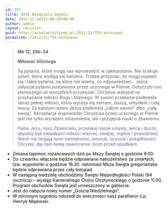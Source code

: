 ```yaml
---
id: 757
title: XXXI Niedziela Zwykła
date: 2012-11-10T22:09:50+00:00
author: admin
layout: revision
guid: http://anielaolsztynek.pl/2012/11/755-autosave/
permalink: /2012/11/755-autosave/
---
```

> **Mk 12, 28b-34**
> 
> **Miłować bliźniego**
> 
> Są pytania, które mogą nas wprowadzić w zakłopotanie. Nie brakuje pytań, które wydają się banalne. Trzeba przyznać, że mogą pojawić się i takie pytania, na które nie wiemy, co odpowiedzieć.  Jezus usłyszał pytanie postawione przez uczonego w Piśmie. Dotyczyło ono pierwszego ze wszystkich przykazań. Chrystus wskazał na przykazanie miłości Boga i bliźniego. W swoim przekazie podkreśla obraz pełnej miłości, która wyraża się sercem, duszą, umysłem i całą mocą. Za każdym razem Jezus podkreśla &#8222;całym swoim&#8221; albo &#8222;całą swoją&#8221;. Akceptacja wypowiedzi Chrystusa przez uczonego w Piśmie jest nie tylko wyrazem zrozumienia, ale i przyjęcia nauki o zbawieniu.
> 
> <span style="color: #666699;">Panie Jezu, nasz Zbawicielu, przenikaj nasze umysły, serca i dusze, abyśmy byli świadkami miłości wiernej, świętej, mądrej i prawdziwej. Niech nie targają nami namiętności, emocje, uczucia i pożądliwości. Chryste, daj nam łaskę nawrócenia i broń przed upadkiem.</span>

  * <span style="color: #000000;">Zmiana tajemnic różańcowych dziś po Mszy Świętej o godzinie 9.00.</span>
  * <span style="color: #000000;">Do czwartku włącznie będzie odprawiane nabożeństwo za zmarłych, tzw. wypominki o godzinie 16.30. natomiast Msza Święta gregoriańska będzie odprawiana przez cały listopad.</span>
  * <span style="color: #000000;">W następną niedzielę obchodzimy Święto Niepodległości Polski (94 rocznica) &#8211; występ Kameralnego Chóru Olsztyneckiego o godzinie 11.00. Program obchodów Święta jest umieszczony w gablocie.</span>
  * <span style="color: #000000;">Jest do nabycia nowy numer &#8222;Gościa Niedzielnego&#8221;.</span>
  * <span style="color: #000000;">W minionym tygodniu odszedł do wieczności nasz parafianin ś.p. Henryk Majewski.</span>